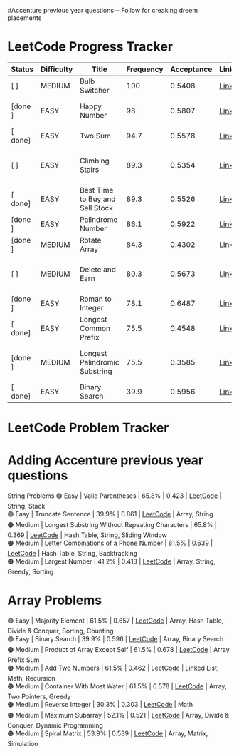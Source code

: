 #Accenture previous year questions-- Follow for creaking dreem placements
# LeetCode Progress Tracker

| Status | Difficulty | Title                        | Frequency | Acceptance | Link                                                                 | Topics                                      |
|--------|------------|------------------------------|-----------|------------|----------------------------------------------------------------------|---------------------------------------------|
|[ ]    | MEDIUM     | Bulb Switcher               | 100       | 0.5408     | [Link](https://leetcode.com/problems/bulb-switcher)                  | Math, Brainteaser                           |
|[done ]    | EASY       | Happy Number                | 98        | 0.5807     | [Link](https://leetcode.com/problems/happy-number)                   | Hash Table, Math, Two Pointers              |
|[ done]    | EASY       | Two Sum                     | 94.7      | 0.5578     | [Link](https://leetcode.com/problems/two-sum)                        | Array, Hash Table                           |
|[ ]    | EASY       | Climbing Stairs             | 89.3      | 0.5354     | [Link](https://leetcode.com/problems/climbing-stairs)                 | Math, Dynamic Programming, Memoization      |
|[ done]    | EASY       | Best Time to Buy and Sell Stock | 89.3   | 0.5526     | [Link](https://leetcode.com/problems/best-time-to-buy-and-sell-stock) | Array, Dynamic Programming                  |
|[done ]    | EASY       | Palindrome Number           | 86.1      | 0.5922     | [Link](https://leetcode.com/problems/palindrome-number)               | Math                                        |
|[done ]    | MEDIUM     | Rotate Array                | 84.3      | 0.4302     | [Link](https://leetcode.com/problems/rotate-array)                    | Array, Math, Two Pointers                   |
|[ ]    | MEDIUM     | Delete and Earn             | 80.3      | 0.5673     | [Link](https://leetcode.com/problems/delete-and-earn)                 | Array, Hash Table, Dynamic Programming      |
|[done ]    | EASY       | Roman to Integer            | 78.1      | 0.6487     | [Link](https://leetcode.com/problems/roman-to-integer)                | Hash Table, Math, String                    |
|[ done]    | EASY       | Longest Common Prefix       | 75.5      | 0.4548     | [Link](https://leetcode.com/problems/longest-common-prefix)           | String, Trie                                |
|[done ]    | MEDIUM     | Longest Palindromic Substring | 75.5    | 0.3585     | [Link](https://leetcode.com/problems/longest-palindromic-substring)   | Two Pointers, String, Dynamic Programming   |
|[ done]    | EASY       | Binary Search               | 39.9      | 0.5956     | [Link](https://leetcode.com/problems/binary-search)                   | Array, Binary Search                        |
# LeetCode Problem Tracker
# Adding Accenture previous year questions
String Problems
🟢 Easy | Valid Parentheses | 65.8% | 0.423 | [LeetCode](https://leetcode.com/problems/valid-parentheses) | String, Stack  
🟢 Easy | Truncate Sentence | 39.9% | 0.861 | [LeetCode](https://leetcode.com/problems/truncate-sentence) | Array, String  
🟠 Medium | Longest Substring Without Repeating Characters | 65.8% | 0.369 | [LeetCode](https://leetcode.com/problems/longest-substring-without-repeating-characters) | Hash Table, String, Sliding Window  
🟠 Medium | Letter Combinations of a Phone Number | 61.5% | 0.639 | [LeetCode](https://leetcode.com/problems/letter-combinations-of-a-phone-number) | Hash Table, String, Backtracking  
🟠 Medium | Largest Number | 41.2% | 0.413 | [LeetCode](https://leetcode.com/problems/largest-number) | Array, String, Greedy, Sorting  
# Array Problems
🟢 Easy | Majority Element | 61.5% | 0.657 | [LeetCode](https://leetcode.com/problems/majority-element) | Array, Hash Table, Divide & Conquer, Sorting, Counting  
🟢 Easy | Binary Search | 39.9% | 0.596 | [LeetCode](https://leetcode.com/problems/binary-search) | Array, Binary Search  
🟠 Medium | Product of Array Except Self | 61.5% | 0.678 | [LeetCode](https://leetcode.com/problems/product-of-array-except-self) | Array, Prefix Sum  
🟠 Medium | Add Two Numbers | 61.5% | 0.462 | [LeetCode](https://leetcode.com/problems/add-two-numbers) | Linked List, Math, Recursion  
🟠 Medium | Container With Most Water | 61.5% | 0.578 | [LeetCode](https://leetcode.com/problems/container-with-most-water) | Array, Two Pointers, Greedy  
🟠 Medium | Reverse Integer | 30.3% | 0.303 | [LeetCode](https://leetcode.com/problems/reverse-integer) | Math  
🟠 Medium | Maximum Subarray | 52.1% | 0.521 | [LeetCode](https://leetcode.com/problems/maximum-subarray) | Array, Divide & Conquer, Dynamic Programming  
🟠 Medium | Spiral Matrix | 53.9% | 0.539 | [LeetCode](https://leetcode.com/problems/spiral-matrix) | Array, Matrix, Simulation  
